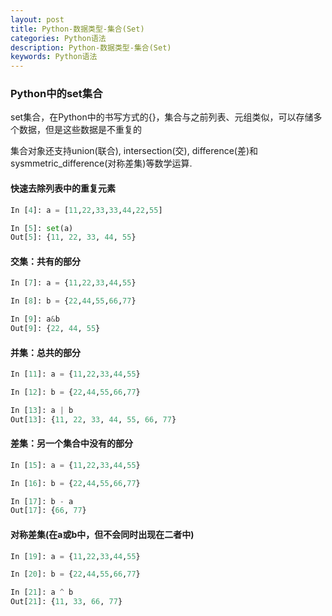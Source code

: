 ```yaml
---
layout: post
title: Python-数据类型-集合(Set)
categories: Python语法
description: Python-数据类型-集合(Set)
keywords: Python语法
---
```


### Python中的set集合
set集合，在Python中的书写方式的{}，集合与之前列表、元组类似，可以存储多个数据，但是这些数据是不重复的

集合对象还支持union(联合), intersection(交), difference(差)和sysmmetric_difference(对称差集)等数学运算.

#### **快速去除列表中的重复元素**

```Python
In [4]: a = [11,22,33,33,44,22,55]

In [5]: set(a)
Out[5]: {11, 22, 33, 44, 55}
```

#### **交集：共有的部分**

```python
In [7]: a = {11,22,33,44,55}

In [8]: b = {22,44,55,66,77}

In [9]: a&b
Out[9]: {22, 44, 55}

```

#### **并集：总共的部分**

```python
In [11]: a = {11,22,33,44,55}

In [12]: b = {22,44,55,66,77}

In [13]: a | b
Out[13]: {11, 22, 33, 44, 55, 66, 77}

```

#### **差集：另一个集合中没有的部分**

```python
In [15]: a = {11,22,33,44,55}

In [16]: b = {22,44,55,66,77}

In [17]: b - a
Out[17]: {66, 77}

```

#### 对称差集(在a或b中，但不会同时出现在二者中)

```python
In [19]: a = {11,22,33,44,55}

In [20]: b = {22,44,55,66,77}

In [21]: a ^ b
Out[21]: {11, 33, 66, 77}
```
